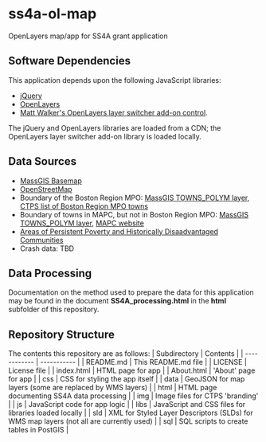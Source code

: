 # ss4a-ol-map
OpenLayers map/app for SS4A grant application

## Software Dependencies
This application depends upon the following JavaScript libraries:
* [jQuery](https://jquery.com/)
* [OpenLayers](https://openlayers.org/)
* [Matt Walker's OpenLayers layer switcher add-on control](https://github.com/walkermatt/ol-layerswitcher).

The jQuery and OpenLayers libraries are loaded from a CDN; the OpenLayers layer switcher add-on library is loaded locally.

## Data Sources
* [MassGIS Basemap](https://www.mass.gov/service-details/massgis-base-map)
* [OpenStreetMap](https://www.openstreetmap.org)
* Boundary of the Boston Region MPO: [MassGIS TOWNS_POLYM layer](https://www.mass.gov/info-details/massgis-data-municipalities),
 [CTPS list of Boston Region MPO towns](https://www.ctps.org/mpo_communities)
* Boundary of towns in MAPC, but not in Boston Region MPO: [MassGIS TOWNS_POLYM layer](https://www.mass.gov/info-details/massgis-data-municipalities), 
[MAPC website](https://www.mapc.org/)
* [Areas of Persistent Poverty and Historically Disaadvantaged Communities](https://datahub.transportation.gov/stories/s/tsyd-k6ij)
* Crash data: TBD

## Data Processing
Documentation on the method used to prepare the data for this application 
may be found in the document __SS4A_processing.html__ in the __html__ subfolder of this repository.

## Repository Structure
The contents this repository are as follows:
| Subdirectory | Contents |
| ------------ | ----------- |
| README.md | This README.md file |
| LICENSE | License file |
| index.html | HTML page for app |
| About.html | 'About' page for app |
| css | CSS for styling the app itself |
| data | GeoJSON for map layers (some are replaced by WMS layers) |
| html | HTML page documenting SS4A data processing |
| img | Image files for CTPS 'branding' |
| js | JavaScript code for app logic |
| libs | JavaScript and CSS files for libraries loaded locally |
| sld | XML for Styled Layer Descriptors (SLDs) for WMS map layers (not all are currently used) |
| sql | SQL scripts to create tables in PostGIS |